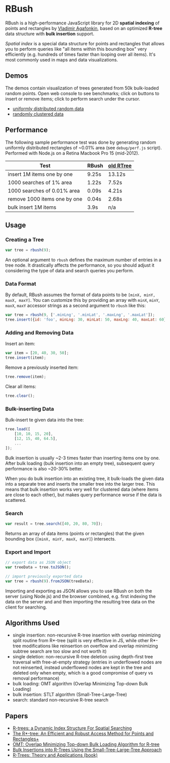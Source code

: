 RBush
=====

RBush is a high-performance JavaScript library for 2D **spatial indexing** of points and rectangles
by [Vladimir Agafonkin](http://github.com/mourner),
based on an optimized **R-tree** data structure with **bulk insertion** support.

*Spatial index* is a special data structure for points and rectangles
that allows you to perform queries like "all items within this bounding box" very efficiently
(e.g. hundreds of times faster than looping over all items).
It's most commonly used in maps and data visualizations.

## Demos

The demos contain visualization of trees generated from 50k bulk-loaded random points.
Open web console to see benchmarks;
click on buttons to insert or remove items;
click to perform search under the cursor.

* [uniformly distributed random data](http://mourner.github.io/rbush/viz/viz-uniform.html)
* [randomly clustered data](http://mourner.github.io/rbush/viz/viz-cluster.html)

## Performance

The following sample performance test was done by generating
random uniformly distributed rectangles of ~0.01% area (see `debug/perf.js` script).
Performed with Node.js on a Retina Macbook Pro 15 (mid-2012).

Test                         | RBush  | [old RTree](https://github.com/imbcmdth/RTree)
---------------------------- | ------ | ------
insert 1M items one by one   | 9.25s  | 13.12s
1000 searches of 1% area     | 1.22s  | 7.52s
1000 searches of 0.01% area  | 0.09s  | 4.21s
remove 1000 items one by one | 0.04s  | 2.68s
bulk insert 1M items         | 3.9s   | n/a

## Usage

### Creating a Tree

```js
var tree = rbush(9);
```

An optional argument to `rbush` defines the maximum number of entries in a tree node.
It drastically affects the performance, so you should adjust it
considering the type of data and search queries you perform.

### Data Format

By default, RBush assumes the format of data points to be `[minX, minY, maxX, maxY]`.
You can customize this by providing an array with `minX`, `minY`, `maxX`, `maxY` accessor strings
as a second argument to `rbush` like this:

```js
var tree = rbush(9, ['.minLng', '.minLat', '.maxLng', '.maxLat']);
tree.insert({id: 'foo', minLng: 30, minLat: 50, maxLng: 40, maxLat: 60});
```

### Adding and Removing Data

Insert an item:

```js
var item = [20, 40, 30, 50];
tree.insert(item);
```

Remove a previously inserted item:

```js
tree.remove(item);
```

Clear all items:

```js
tree.clear();
```

### Bulk-inserting Data

Bulk-insert te given data into the tree:

```js
tree.load([
	[10, 10, 15, 20],
	[12, 15, 40, 64.5],
	...
]);
```

Bulk insertion is usually ~2-3 times faster than inserting items one by one.
After bulk loading (bulk insertion into an empty tree), subsequent query performance is also ~20-30% better.

When you do bulk insertion into an existing tree, it bulk-loads the given data into a separate tree
and inserts the smaller tree into the larger tree.
This means that bulk insertion works very well for clustered data (where items are close to each other),
but makes query performance worse if the data is scattered.

### Search

```js
var result = tree.search([40, 20, 80, 70]);
```

Returns an array of data items (points or rectangles) that the given bounding box (`[minX, minY, maxX, maxY]`) intersects.

### Export and Import

```js
// export data as JSON object
var treeData = tree.toJSON();

// import previously exported data
var tree = rbush(9).fromJSON(treeData);
```

Importing and exporting as JSON allows you to use RBush on both the server (using Node.js) and the browser combined,
e.g. first indexing the data on the server and and then importing the resulting tree data on the client for searching.

## Algorithms Used

* single insertion: non-recursive R-tree insertion with overlap minimizing split routine from R*-tree (split is very effective in JS, while other R*-tree modifications like reinsertion on overflow and overlap minimizing subtree search are too slow and not worth it)
* single deletion: non-recursive R-tree deletion using depth-first tree traversal with free-at-empty strategy (entries in underflowed nodes are not reinserted, instead underflowed nodes are kept in the tree and deleted only when empty, which is a good compromise of query vs removal performance)
* bulk loading: OMT algorithm (Overlap Minimizing Top-down Bulk Loading)
* bulk insertion: STLT algorithm (Small-Tree-Large-Tree)
* search: standard non-recursive R-tree search

## Papers

* [R-trees: a Dynamic Index Structure For Spatial Searching](http://www-db.deis.unibo.it/courses/SI-LS/papers/Gut84.pdf)
* [The R*-tree: An Efficient and Robust Access Method for Points and Rectangles+](http://dbs.mathematik.uni-marburg.de/publications/myPapers/1990/BKSS90.pdf)
* [OMT: Overlap Minimizing Top-down Bulk Loading Algorithm for R-tree](http://ftp.informatik.rwth-aachen.de/Publications/CEUR-WS/Vol-74/files/FORUM_18.pdf)
* [Bulk Insertions into R-Trees Using the Small-Tree-Large-Tree Approach](http://www.cs.arizona.edu/~bkmoon/papers/dke06-bulk.pdf)
* [R-Trees: Theory and Applications (book)](http://metro-natshar-31-71.brain.net.pk/articles/1852339772.pdf)
